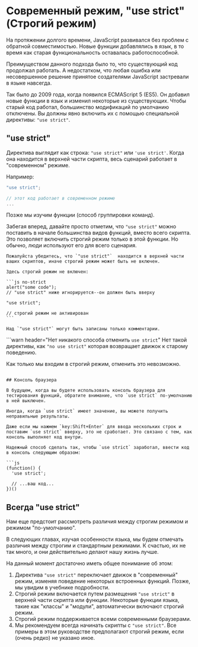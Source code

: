# Современный режим, "use strict"(Строгий режим)

На протяжении долгого времени, JavaScript развивался без проблем с обратной совместимостью. Новые функции добавлялись в язык, в то время как старая функциональность оставалась работоспособной.

Преимуществом данного подхода было то, что существующий код продолжал работать. А недостатком, что любая ошибка или несовершенное решение принятое создателями JavaScript застревали в языке навсегда.

Так было до 2009 года, когда появился ECMAScript 5 (ES5). Он добавил новые функции в язык и изменил некоторые из существующих. Чтобы старый код работал, большинство модификаций по умолчанию отключены. Вы должны явно включить их с помощью специальной директивы: `"use strict"`.

## "use strict"

Директива выглядит как строка: `"use strict"` или `'use strict'`. Когда она находится в верхней части скрипта, весь сценарий работает в  "современном" режиме.

Например:

```js
"use strict";

// этот код работает в современном режиме
...
```

Позже мы изучим функции (способ группировки команд).

Забегая вперед, давайте просто отметим, что `"use strict"` можно поставить в начале большинства видов функций, вместо всего скрипта. Это позволяет включить строгий режим только в этой функции. Но обычно, люди используют его для всего сценария.


````warn header="Убедитесь, что \"use strict\" находится вверху"
Пожалуйста убедитесь, что `"use strict"`  находится в верхней части ваших скриптов, иначе строгий режим может быть не включен.

Здесь строгий режим не включен:

```js no-strict
alert("some code");
// "use strict" ниже игнорируется--он должен быть вверху

"use strict";

// строгий режим не активирован
```

Над `"use strict"` могут быть записаны только комментарии.
````

```warn header="Нет никакого способа отменить `use strict`"
Нет такой директивы, как `"no use strict"` которая возвращает движок к старому поведению.

Как только мы входим в строгий режим, отменить это невозможно.
```

## Консоль браузера

В будущем, когда вы будете использовать консоль браузера для тестирования функций, обратите внимание, что `use strict` по-умолчанию в ней выключен.

Иногда, когда `use strict` имеет значение, вы можете получить неправильные результаты.

Даже если мы нажмем `key:Shift+Enter` для ввода нескольких строк и поставим `use strict` вверху, это не сработает. Это связано с тем, как консоль выполняет код внутри.

Надежный способ сделать так, чтобы `use strict` заработал, ввести код в консоль следующим образом:

```js
(function() {
  'use strict';

  // ...ваш код...
})()
```

## Всегда "use strict"

Нам еще предстоит рассмотреть различия между строгим режимом и режимом "по-умолчанию".

В следующих главах, изучая особенности языка, мы будем отмечать различия между строгим и стандартным режимами. К счастью, их не так много, и они действительно делают нашу жизнь лучше.

На данный момент достаточно иметь общее понимание об этом:

1. Директива `"use strict"` переключает движок в "современный" режим, изменяя поведение некоторых встроенных функций. Позже, мы увидим в учебнике подробности.
2. Строгий режим включается путем размещения `"use strict"` в верхней части скрипта или функции. Некоторые функции языка, такие как "классы" и "модули", автоматически включают строгий режим.
3. Строгий режим поддерживается всеми современными браузерами.
4. Мы рекомендуем всегда начинать скрипты с `"use strict"`. Все примеры в этом руководстве предполагают строгий режим, если (очень редко) не указано иное.
